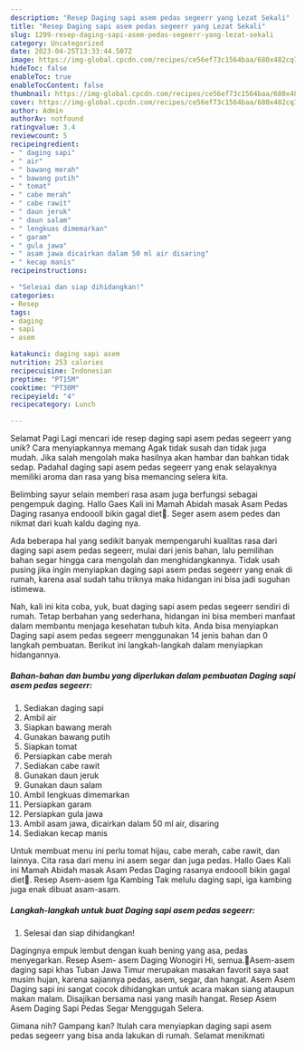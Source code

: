 ```yaml
---
description: "Resep Daging sapi asem pedas segeerr yang Lezat Sekali"
title: "Resep Daging sapi asem pedas segeerr yang Lezat Sekali"
slug: 1299-resep-daging-sapi-asem-pedas-segeerr-yang-lezat-sekali
category: Uncategorized
date: 2023-04-25T13:33:44.507Z
image: https://img-global.cpcdn.com/recipes/ce56ef73c1564baa/680x482cq70/daging-sapi-asem-pedas-segeerr-foto-resep-utama.jpg
hideToc: false
enableToc: true
enableTocContent: false
thumbnail: https://img-global.cpcdn.com/recipes/ce56ef73c1564baa/680x482cq70/daging-sapi-asem-pedas-segeerr-foto-resep-utama.jpg
cover: https://img-global.cpcdn.com/recipes/ce56ef73c1564baa/680x482cq70/daging-sapi-asem-pedas-segeerr-foto-resep-utama.jpg
author: Admin
authorAv: notfound
ratingvalue: 3.4
reviewcount: 5
recipeingredient:
- " daging sapi"
- " air"
- " bawang merah"
- " bawang putih"
- " tomat"
- " cabe merah"
- " cabe rawit"
- " daun jeruk"
- " daun salam"
- " lengkuas dimemarkan"
- " garam"
- " gula jawa"
- " asam jawa dicairkan dalam 50 ml air disaring"
- " kecap manis"
recipeinstructions:

- "Selesai dan siap dihidangkan!"
categories:
- Resep
tags:
- daging
- sapi
- asem

katakunci: daging sapi asem 
nutrition: 253 calories
recipecuisine: Indonesian
preptime: "PT15M"
cooktime: "PT30M"
recipeyield: "4"
recipecategory: Lunch

---
```



Selamat Pagi Lagi mencari ide resep daging sapi asem pedas segeerr yang unik? Cara menyiapkannya memang Agak tidak susah dan tidak juga mudah. Jika salah mengolah maka hasilnya akan hambar dan bahkan tidak sedap. Padahal daging sapi asem pedas segeerr yang enak selayaknya memiliki aroma dan rasa yang bisa memancing selera kita.


Belimbing sayur selain memberi rasa asam juga berfungsi sebagai pengempuk daging. Hallo Gaes Kali ini Mamah Abidah masak Asam Pedas Daging rasanya endoooll bikin gagal diet🙈. Seger asem asem pedes dan nikmat dari kuah kaldu daging nya.

Ada beberapa hal yang sedikit banyak mempengaruhi kualitas rasa dari daging sapi asem pedas segeerr, mulai dari jenis bahan, lalu pemilihan bahan segar hingga cara mengolah dan menghidangkannya. Tidak usah pusing jika ingin menyiapkan daging sapi asem pedas segeerr yang enak di rumah, karena asal sudah tahu triknya maka hidangan ini bisa jadi suguhan istimewa.


Nah, kali ini kita coba, yuk, buat daging sapi asem pedas segeerr sendiri di rumah. Tetap berbahan yang sederhana, hidangan ini bisa memberi manfaat dalam membantu menjaga kesehatan tubuh kita. Anda bisa menyiapkan Daging sapi asem pedas segeerr menggunakan 14 jenis bahan dan 0 langkah pembuatan. Berikut ini langkah-langkah dalam menyiapkan hidangannya.

<!--inarticleads1-->

##### Bahan-bahan dan bumbu yang diperlukan dalam pembuatan Daging sapi asem pedas segeerr:

1. Sediakan  daging sapi
1. Ambil  air
1. Siapkan  bawang merah
1. Gunakan  bawang putih
1. Siapkan  tomat
1. Persiapkan  cabe merah
1. Sediakan  cabe rawit
1. Gunakan  daun jeruk
1. Gunakan  daun salam
1. Ambil  lengkuas dimemarkan
1. Persiapkan  garam
1. Persiapkan  gula jawa
1. Ambil  asam jawa, dicairkan dalam 50 ml air, disaring
1. Sediakan  kecap manis


Untuk membuat menu ini perlu tomat hijau, cabe merah, cabe rawit, dan lainnya. Cita rasa dari menu ini asem segar dan juga pedas. Hallo Gaes Kali ini Mamah Abidah masak Asam Pedas Daging rasanya endoooll bikin gagal diet🙈. Resep Asem-asem Iga Kambing Tak melulu daging sapi, iga kambing juga enak dibuat asam-asam. 

<!--inarticleads2-->

##### Langkah-langkah untuk buat Daging sapi asem pedas segeerr:


1. Selesai dan siap dihidangkan!

Dagingnya empuk lembut dengan kuah bening yang asa, pedas menyegarkan. Resep Asem- asem Daging Wonogiri Hi, semua.🤗Asem-asem daging sapi khas Tuban Jawa Timur merupakan masakan favorit saya saat musim hujan, karena sajiannya pedas, asem, segar, dan hangat. Asem Asem Daging sapi ini sangat cocok dihidangkan untuk acara makan siang ataupun makan malam. Disajikan bersama nasi yang masih hangat. Resep Asem Asem Daging Sapi Pedas Segar Menggugah Selera. 

Gimana nih? Gampang kan? Itulah cara menyiapkan daging sapi asem pedas segeerr yang bisa anda lakukan di rumah. Selamat menikmati
